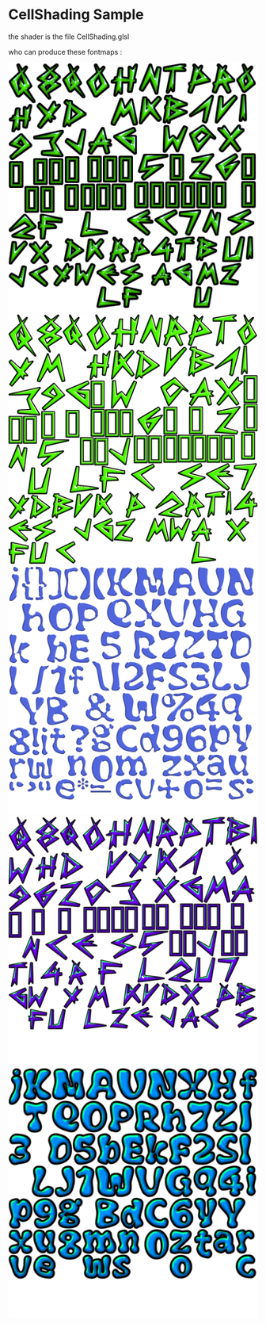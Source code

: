 # CellShading Sample

the shader is the file CellShading.glsl

who can produce these fontmaps :

![test](test.png)
![test4](test4.png)
![test6](test6.png)
![test8](test8.png)
![test9](test9.png)

